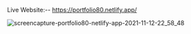 Live Website:-- https://portfolio80.netlify.app/

![screencapture-portfolio80-netlify-app-2021-11-12-22_58_48](https://user-images.githubusercontent.com/60726609/141509508-eeb7bec1-326a-48b6-b6c6-94f2310897a5.png)
